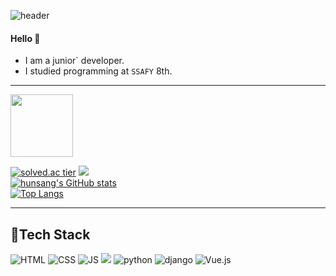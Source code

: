 ![header](https://capsule-render.vercel.app/api?type=rounded&color=gradient&height=100&section=header&text=^hunsang^&fontSize=70&animation=scaleIn)

#### Hello 👋 

- I am a junior` developer.
- I studied programming at `SSAFY` 8th.


***
<td align="center"><a href="https://github.com/hunsang-you"><img src="https://github.com/hunsang-you.png" width="100px;" alt=""/></a></td>

[![solved.ac tier](http://mazassumnida.wtf/api/generate_badge?boj=gjstkd123)](https://solved.ac/gjstkd123)
 <img src="http://mazandi.herokuapp.com/api?handle=gjstkd123&theme=warm"/><br>
 [![hunsang's GitHub stats](https://github-readme-stats.vercel.app/api?username=hunsang-you)](https://github.com/hunsang-you/github-readme-stats)<br>
[![Top Langs](https://github-readme-stats.vercel.app/api/top-langs/?username=dostiny&layout=compact)](https://github.com/hunsang-you/github-readme-stats)<br>


      
***
## 🍊Tech Stack
 ![HTML](https://img.shields.io/badge/HTML-E34F26?style=flat-square&logo=HTML5&logoColor=white) 
 ![CSS](https://img.shields.io/badge/CSS-1572B6?style=flat-square&logo=CSS3&logoColor=white) 
 ![JS](https://img.shields.io/badge/JavaScript-F7DF1E?style=flat-square&logo=JavaScript&logoColor=white)
 <img src="https://img.shields.io/badge/typescript-A29B23?style=for-the-badge&logo=typescript&logoColor=white">
 ![python](https://img.shields.io/badge/Python-3776AB?style=flat-square&logo=python&logoColor=white)
 ![django](https://img.shields.io/badge/django-092E20?style=flat-square&logo=django&logoColor=white)
 ![Vue.js](https://img.shields.io/badge/Vue.js-4FC08D?style=flat-square&logo=Vue.js&logoColor=white)
